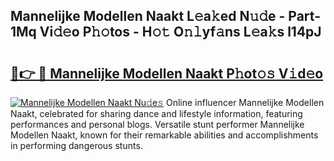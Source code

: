 ## Mannelijke Modellen Naakt L𝚎a𝚔ed N𝚞𝚍e - Part-1Mq Vi𝚍𝚎o P𝚑𝚘tos - H𝚘𝚝 O𝚗𝚕yf𝚊ns L𝚎a𝚔s l14pJ

# <h2><a href="http://kf0nah.oniu.top/?m=Mannelijke+Modellen+Naakt">🔗👉 🔴 Mannelijke Modellen Naakt P𝚑ot𝚘𝚜 V𝚒d𝚎o</a></h2>

[![Mannelijke Modellen Naakt Nu𝚍e𝚜](https://i.imgur.com/0qMVB7G.gif)](http://kf0nah.oniu.top/?m=Mannelijke+Modellen+Naakt)
Online influencer Mannelijke Modellen Naakt, celebrated for sharing dance and lifestyle information, featuring performances and personal blogs. Versatile stunt performer Mannelijke Modellen Naakt, known for their remarkable abilities and accomplishments in performing dangerous stunts.  

